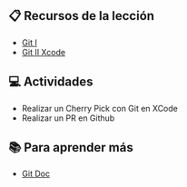 ## :clipboard: Recursos de la lección

- [Git I](https://docs.google.com/presentation/d/1j7l-Iz2NEDrFQOPMA9KHtvFxXXY9vim9wfZCih5_1hU/edit?usp=sharing)
- [Git II Xcode](https://docs.google.com/presentation/d/1Z6A3nDwP4hMibI6eWrFQZcIqckIDATusFZJP8yWg9cM/edit?usp=sharing)

## :computer: Actividades

- Realizar un Cherry Pick con Git en XCode
- Realizar un PR en Github

## :books: Para aprender más

- [Git Doc](https://git-scm.com/doc)

